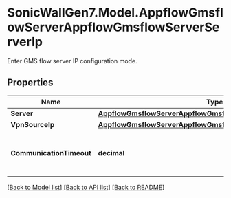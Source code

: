 # SonicWallGen7.Model.AppflowGmsflowServerAppflowGmsflowServerServerIp
Enter GMS flow server IP configuration mode.

## Properties

Name | Type | Description | Notes
------------ | ------------- | ------------- | -------------
**Server** | [**AppflowGmsflowServerAppflowGmsflowServerServerIpServer**](AppflowGmsflowServerAppflowGmsflowServerServerIpServer.md) |  | [optional] 
**VpnSourceIp** | [**AppflowGmsflowServerAppflowGmsflowServerServerIpVpnSourceIp**](AppflowGmsflowServerAppflowGmsflowServerServerIpVpnSourceIp.md) |  | [optional] 
**CommunicationTimeout** | **decimal** | Set the GMS flow server communication timeout in seconds. | [optional] 

[[Back to Model list]](../README.md#documentation-for-models) [[Back to API list]](../README.md#documentation-for-api-endpoints) [[Back to README]](../README.md)


